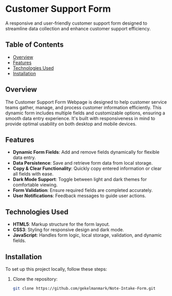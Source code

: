 # Customer Support Form

A responsive and user-friendly customer support form designed to streamline data collection and enhance customer support efficiency.

## Table of Contents
- [Overview](#overview)
- [Features](#features)
- [Technologies Used](#technologies-used)
- [Installation](#installation)

## Overview
The Customer Support Form Webpage is designed to help customer service teams gather, manage, and process customer information efficiently. This dynamic form includes multiple fields and customizable options, ensuring a smooth data entry experience. It's built with responsiveness in mind to provide optimal usability on both desktop and mobile devices.

## Features
- **Dynamic Form Fields**: Add and remove fields dynamically for flexible data entry.
- **Data Persistence**: Save and retrieve form data from local storage.
- **Copy & Clear Functionality**: Quickly copy entered information or clear all fields with ease.
- **Dark Mode Support**: Toggle between light and dark themes for comfortable viewing.
- **Form Validation**: Ensure required fields are completed accurately.
- **User Notifications**: Feedback messages to guide user actions.

## Technologies Used
- **HTML5**: Markup structure for the form layout.
- **CSS3**: Styling for responsive design and dark mode.
- **JavaScript**: Handles form logic, local storage, validation, and dynamic fields.

## Installation
To set up this project locally, follow these steps:

1. Clone the repository:
   ```bash
   git clone https://github.com/gekelmanmark/Note-Intake-Form.git

